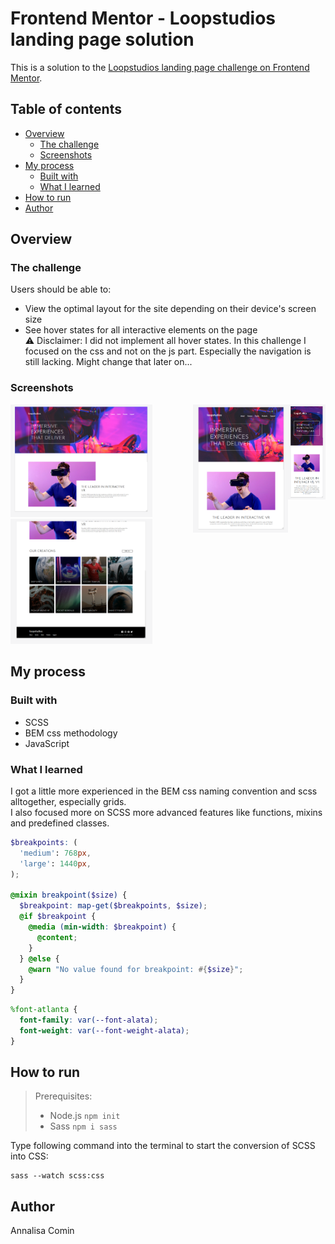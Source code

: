 # Frontend Mentor - Loopstudios landing page solution

This is a solution to the [Loopstudios landing page challenge on Frontend Mentor](https://www.frontendmentor.io/challenges/loopstudios-landing-page-N88J5Onjw). 

## Table of contents

- [Overview](#overview)
  - [The challenge](#the-challenge)
  - [Screenshots](#screenshots)
- [My process](#my-process)
  - [Built with](#built-with)
  - [What I learned](#what-i-learned)
- [How to run](#how-to-run)
- [Author](#author)

## Overview

### The challenge

Users should be able to:

- View the optimal layout for the site depending on their device's screen size
- See hover states for all interactive elements on the page   
  ⚠️ Disclaimer: I did not implement all hover states. In this challenge I focused on the css and not on the js part. Especially the navigation is still lacking. Might change that later on...

### Screenshots
<p align="right">
  <img src="./screenshots/mobile.png" align="right" style=" width: 12%;">
  <img src="./screenshots/tablet.png" align="right" style=" width: 30%;">
</p>
<p align="left">
<img src="./screenshots/desktop.png" style=" width: 45%;">
<img src="./screenshots/desktop-bottom.png"  style="width: 45%;">
</p>



## My process

### Built with

- SCSS
- BEM css methodology
- JavaScript

### What I learned

I got a little more experienced in the BEM css naming convention and scss alltogether, especially grids.   
I also focused more on SCSS more advanced features like functions, mixins and predefined classes. 


```scss
$breakpoints: (
  'medium': 768px,
  'large': 1440px,
);

@mixin breakpoint($size) {
  $breakpoint: map-get($breakpoints, $size);
  @if $breakpoint {
    @media (min-width: $breakpoint) {
      @content;
    }
  } @else {
    @warn "No value found for breakpoint: #{$size}";
  }
}
```

```scss
%font-atlanta {
  font-family: var(--font-alata);
  font-weight: var(--font-weight-alata);
}
```
## How to run

> Prerequisites:
> - Node.js ```npm init```
> - Sass ```npm i sass```

Type following command into the terminal to start the conversion of SCSS into CSS:   
```batch
sass --watch scss:css
```

## Author

Annalisa Comin
